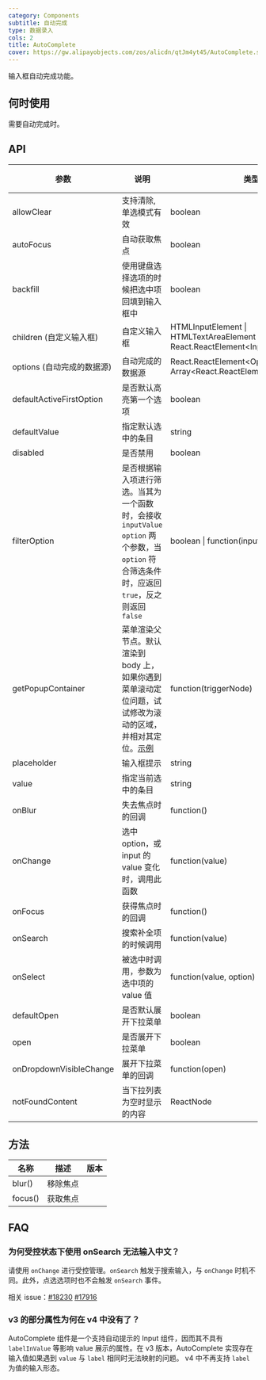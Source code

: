 ```yaml
---
category: Components
subtitle: 自动完成
type: 数据录入
cols: 2
title: AutoComplete
cover: https://gw.alipayobjects.com/zos/alicdn/qtJm4yt45/AutoComplete.svg
---
```


输入框自动完成功能。

## 何时使用

需要自动完成时。

## API

| 参数 | 说明 | 类型 | 默认值 | 版本 |
| --- | --- | --- | --- | --- |
| allowClear | 支持清除, 单选模式有效 | boolean | false |  |
| autoFocus | 自动获取焦点 | boolean | false |  |
| backfill | 使用键盘选择选项的时候把选中项回填到输入框中 | boolean | false |  |
| children (自定义输入框) | 自定义输入框 | HTMLInputElement \| HTMLTextAreaElement \| React.ReactElement&lt;InputProps> | &lt;Input /> |  |
| options (自动完成的数据源) | 自动完成的数据源 | React.ReactElement&lt;OptionProps> \| Array&lt;React.ReactElement&lt;OptionProps>> | - |  |
| defaultActiveFirstOption | 是否默认高亮第一个选项 | boolean | true |  |
| defaultValue | 指定默认选中的条目 | string | - |  |
| disabled | 是否禁用 | boolean | false |  |
| filterOption | 是否根据输入项进行筛选。当其为一个函数时，会接收 `inputValue` `option` 两个参数，当 `option` 符合筛选条件时，应返回 `true`，反之则返回 `false` | boolean \| function(inputValue, option) | true |  |
| getPopupContainer | 菜单渲染父节点。默认渲染到 body 上，如果你遇到菜单滚动定位问题，试试修改为滚动的区域，并相对其定位。[示例](https://codesandbox.io/s/4j168r7jw0) | function(triggerNode) | () => document.body |  |
| placeholder | 输入框提示 | string | - |  |
| value | 指定当前选中的条目 | string | - |  |
| onBlur | 失去焦点时的回调 | function() | - |  |
| onChange | 选中 option，或 input 的 value 变化时，调用此函数 | function(value) | - |  |
| onFocus | 获得焦点时的回调 | function() | - |  |
| onSearch | 搜索补全项的时候调用 | function(value) | - |  |
| onSelect | 被选中时调用，参数为选中项的 value 值 | function(value, option) | - |  |
| defaultOpen | 是否默认展开下拉菜单 | boolean | - |  |
| open | 是否展开下拉菜单 | boolean | - |  |
| onDropdownVisibleChange | 展开下拉菜单的回调 | function(open) | - |  |
| notFoundContent | 当下拉列表为空时显示的内容 | ReactNode | - |  |

## 方法

| 名称    | 描述     | 版本 |
| ------- | -------- | ---- |
| blur()  | 移除焦点 |      |
| focus() | 获取焦点 |      |

## FAQ

### 为何受控状态下使用 onSearch 无法输入中文？

请使用 `onChange` 进行受控管理。`onSearch` 触发于搜索输入，与 `onChange` 时机不同。此外，点选选项时也不会触发 `onSearch` 事件。

相关 issue：[#18230](https://github.com/ant-design/ant-design/issues/18230) [#17916](https://github.com/ant-design/ant-design/issues/17916)

### v3 的部分属性为何在 v4 中没有了？

AutoComplete 组件是一个支持自动提示的 Input 组件，因而其不具有 `labelInValue` 等影响 value 展示的属性。在 v3 版本，AutoComplete 实现存在输入值如果遇到 `value` 与 `label` 相同时无法映射的问题。 v4 中不再支持 `label` 为值的输入形态。
